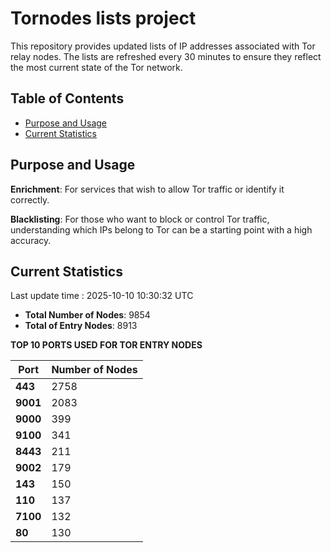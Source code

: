 # Tornodes lists project

This repository provides updated lists of IP addresses associated with Tor relay nodes. The lists are refreshed every 30 minutes to ensure they reflect the most current state of the Tor network.

## Table of Contents

- [Purpose and Usage](#purpose-and-usage)
- [Current Statistics](#current-statistics)


## Purpose and Usage

**Enrichment**: For services that wish to allow Tor traffic or identify it correctly.

**Blacklisting**: For those who want to block or control Tor traffic, understanding which IPs belong to Tor can be a starting point with a high accuracy.

## Current Statistics

Last update time : 2025-10-10 10:30:32 UTC

- **Total Number of Nodes**: 9854
- **Total of Entry Nodes**: 8913

**TOP 10 PORTS USED FOR TOR ENTRY NODES**

| **Port** | **Number of Nodes** |
|------|-----------------|
| **443**   | 2758  |
| **9001**   | 2083  |
| **9000**   | 399  |
| **9100**   | 341  |
| **8443**   | 211  |
| **9002**   | 179  |
| **143**   | 150  |
| **110**   | 137  |
| **7100**   | 132  |
| **80**   | 130  |

